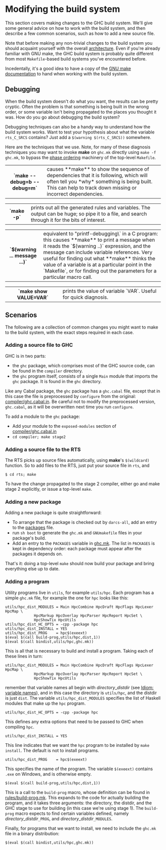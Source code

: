 # Modifying the build system



This section covers making changes to the GHC build system.  We'll give some general advice on how to work with the build system, and then describe a few common scenarios, such as how to add a new source file.



Note that before making any non-trivial changes to the build system you should acquaint yourself with the overall [architecture](building/architecture).  Even if you're already familiar with GNU make, the GHC build system is probably quite different from most `Makefile`-based build systems you've encountered before.  



Incedentally, it's a good idea to have a copy of the 
[
GNU make documentation](http://www.gnu.org/software/make/manual/make.html) to hand when working with the build system.


## Debugging



When the build system doesn't do what you want, the results can be
pretty cryptic.  Often the problem is that something is being built in
the wrong order, or some variable isn't being propagated to the places
you thought it was.  How do you go about debugging the build system?



Debugging techniques can also be a handy way to understand how the build system works.  Want to test your hypothesis about what the variable `rts_C_SRCS` contains?  Just add a `$(warning $(rts_C_SRCS))` somewhere.



Here are the techniques that we use.  Note, for many of these diagnosis techniques you may want to invoke
**make** on `ghc.mk` directly using `make -f ghc.mk`, to bypass the
[phase ordering](building/modifying#) machinery of the top-level
`Makefile`.


<table><tr><th>`make --debug=b --debug=m`</th>
<td>
causes **make** to show the sequence of dependencies that it is
following, which will often tell you *why* something is being
built.  This can help to track down missing or incorrect
dependencies.
</td></tr></table>


<table><tr><th>`make -p`</th>
<td>
prints out all the generated rules and variables.  The output can be
huge; so pipe it to a file, and search through it for the bits of
interest.
</td></tr></table>


<table><tr><th>`$(warning ... message ...)`</th>
<td>
equivalent to "printf-debugging\` in a C program: this causes
**make** to print a message when it reads the `$(warning ..)`
expression, and the message can include variable references.  Very
useful for finding out what **make** thinks the value of a
variable is at a particular point in the `Makefile`, or for finding
out the parameters for a particular macro call.
</td></tr></table>


<table><tr><th>`make show VALUE=VAR`</th>
<td>
prints the value of variable `VAR`.  Useful for quick diagnosis.
</td></tr></table>


## Scenarios



The following are a collection of common changes you might want to make to the build system, with the exact steps required in each case.


### Adding a source file to GHC



GHC is in two parts: 


- the `ghc` package, which comprises most of the GHC source code, can be found in the `compiler` directory.  
- the `ghc` program itself, consists of a single `Main` module that imports the `ghc` package.  It is found in the `ghc` directory.


Like any Cabal package, the `ghc` package has a `ghc.cabal` file, except that in this case the file is preprocessed by `configure` from the original: [compiler/ghc.cabal.in](/trac/ghc/browser/ghc/compiler/ghc.cabal.in).  Be careful not to modify the preprocessed version, `ghc.cabal`, as it will be overwritten next time you run `configure`.



To add a module to the `ghc` package:


- Add your module to the `exposed-modules` section of [compiler/ghc.cabal.in](/trac/ghc/browser/ghc/compiler/ghc.cabal.in)
- `cd compiler; make stage2`

### Adding a source file to the RTS



The RTS picks up source files automatically, using **make**'s `$(wildcard)` function.  So to add files to the RTS, just put your source file in `rts`, and


```wiki
$ cd rts; make
```


To have the change propagated to the stage 2 compiler, either go and make stage 2 explicitly, or issue a top-level `make`.


### Adding a new package



Adding a new package is quite straightforward:


- To arrange that the package is checked out by `darcs-all`, add an entry to the [packages](/trac/ghc/browser/ghc/packages) file.
- run `sh boot` to generate the `ghc.mk` and `GNUmakefile` files in your package's build.
- Add an entry to the `PACKAGES` variable in [ghc.mk](/trac/ghc/browser/ghc/ghc.mk).  The list in `PACKAGES` is kept in dependency order: each package must appear after the packages it depends on.


That's it: doing a top-level `make` should now build your package and bring everything else up to date.


### Adding a program



Utility programs live in `utils`, for example `utils/hpc`.  Each program has a simple `ghc.mk` file, for example the one for `hpc` looks like this:


```wiki
utils/hpc_dist_MODULES = Main HpcCombine HpcDraft HpcFlags HpcLexer HpcMap \
			 HpcMarkup HpcOverlay HpcParser HpcReport HpcSet \
			 HpcShowTix HpcUtils
utils/hpc_dist_HC_OPTS = -cpp -package hpc
utils/hpc_dist_INSTALL = YES
utils/hpc_dist_PROG    = hpc$(exeext)
$(eval $(call build-prog,utils/hpc,dist,1))
$(eval $(call bindist,utils/hpc,ghc.mk))
```


This is all that is necessary to build and install a program.  Taking each of these lines in turn:


```wiki
utils/hpc_dist_MODULES = Main HpcCombine HpcDraft HpcFlags HpcLexer HpcMap \
			 HpcMarkup HpcOverlay HpcParser HpcReport HpcSet \
			 HpcShowTix HpcUtils
```


remember that variable names all begin with *directory*\_*distdir* (see [Idiom: variable names](building/architecture#)), and in this case the directory is `utils/hpc`, and the distdir is just `dist`.  The variable `utils/hpc_dist_MODULES` specifies the list of Haskell modules that make up the `hpc` program.


```wiki
utils/hpc_dist_HC_OPTS = -cpp -package hpc
```


This defines any extra options that need to be passed to GHC when compiling `hpc`.


```wiki
utils/hpc_dist_INSTALL = YES
```


This line indicates that we want the `hpc` program to be installed by `make install`.  The default is not to install programs.


```wiki
utils/hpc_dist_PROG    = hpc$(exeext)
```


This specifies the name of the program.  The variable `$(exeext)` contains `.exe` on Windows, and is otherwise empty.


```wiki
$(eval $(call build-prog,utils/hpc,dist,1))
```


This is a call to the `build-prog` macro, whose definition can be found in [rules/build-prog.mk](/trac/ghc/browser/ghc/rules/build-prog.mk).  This expands to the code for actually building the program, and it takes three arguments: the directory, the distdir, and the GHC stage to use for building (in this case we're using stage 1).  The `build-prog` macro expects to find certain variables defined, namely *directory*\_*distdir*`_PROG`, and *directory*\_*distdir*`_MODULES`.



Finally, for programs that we want to install, we need to include the `ghc.mk` file in a binary distribution:


```wiki
$(eval $(call bindist,utils/hpc,ghc.mk))
```